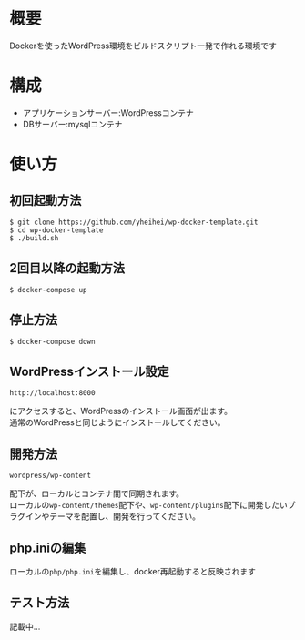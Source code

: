 # 概要
Dockerを使ったWordPress環境をビルドスクリプト一発で作れる環境です
# 構成
* アプリケーションサーバー:WordPressコンテナ
* DBサーバー:mysqlコンテナ
# 使い方
## 初回起動方法
```
$ git clone https://github.com/yheihei/wp-docker-template.git
$ cd wp-docker-template
$ ./build.sh
```
## 2回目以降の起動方法
```
$ docker-compose up
```
## 停止方法
```
$ docker-compose down
```
## WordPressインストール設定
```
http://localhost:8000
```
にアクセスすると、WordPressのインストール画面が出ます。  
通常のWordPressと同じようにインストールしてください。
## 開発方法
```
wordpress/wp-content
```
配下が、ローカルとコンテナ間で同期されます。  
ローカルの`wp-content/themes`配下や、`wp-content/plugins`配下に開発したいプラグインやテーマを配置し、開発を行ってください。
## php.iniの編集
ローカルの`php/php.ini`を編集し、docker再起動すると反映されます
## テスト方法
記載中...
